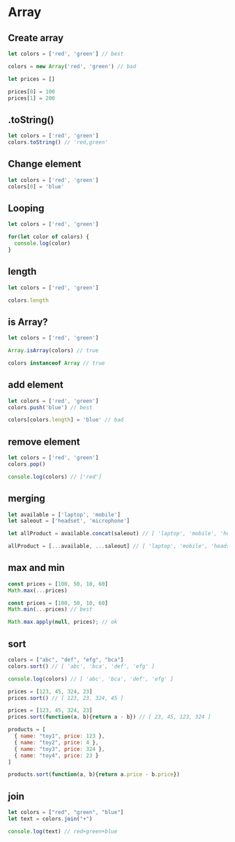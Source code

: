 # Array

## Create array

```js
let colors = ['red', 'green'] // best

colors = new Array('red', 'green') // bad

let prices = []

prices[0] = 100
prices[1] = 200
```

## .toString()

```js
let colors = ['red', 'green']
colors.toString() // 'red,green'
```

## Change element

```js
let colors = ['red', 'green']
colors[0] = 'blue'
```

## Looping

```js
let colors = ['red', 'green']

for(let color of colors) {
  console.log(color)
}
```

## length

```js
let colors = ['red', 'green']

colors.length
```

## is Array?

```js
let colors = ['red', 'green']

Array.isArray(colors) // true

colors instanceof Array // true
```

## add element

```js
let colors = ['red', 'green']
colors.push('blue') // best

colors[colors.length] = 'blue' // bad
```

## remove element

```js
let colors = ['red', 'green']
colors.pop()

console.log(colors) // ['red']
```

## merging

```js
let available = ['laptop', 'mobile']
let saleout = ['headset', 'microphone']

let allProduct = available.concat(saleout) // [ 'laptop', 'mobile', 'headset', 'microphone' ]

allProduct = [...available, ...saleout] // [ 'laptop', 'mobile', 'headset', 'microphone' ]
```

## max and min

```js
const prices = [100, 50, 10, 60]
Math.max(...prices)

const prices = [100, 50, 10, 60]
Math.min(...prices) // best

Math.max.apply(null, prices); // ok
```

## sort

```js
colors = ["abc", "def", "efg", "bca"]
colors.sort() // [ 'abc', 'bca', 'def', 'efg' ]

console.log(colors) // [ 'abc', 'bca', 'def', 'efg' ]
```

```js
prices = [123, 45, 324, 23]
prices.sort() // [ 123, 23, 324, 45 ]

prices = [123, 45, 324, 23]
prices.sort(function(a, b){return a - b}) // [ 23, 45, 123, 324 ]
```

```js
products = [
  { name: "toy1", price: 123 },
  { name: "toy2", price: 4 },
  { name: "toy3", price: 324 },
  { name: "toy4", price: 23 }
]

products.sort(function(a, b){return a.price - b.price})
```

## join

```js
let colors = ["red", "green", "blue"]
let text = colors.join("+")

console.log(text) // red+green+blue
```
